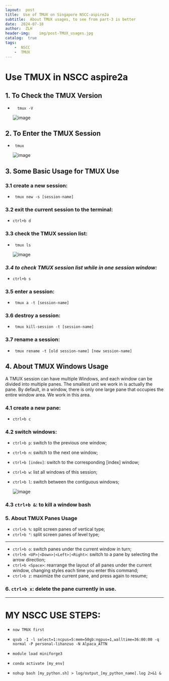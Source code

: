 ```yaml
---
layout:  post
title:  Use of TMUX on Singapore NSCC-aspire2a
subtitle:  About TMUX usages, to see from part-3 is better
date:  2024-07-18
author:  ZLH
header-img:    img/post-TMUX_usages.jpg
catalog:  true
tags:
    -  NSCC
    -  TMUX
---
```


# Use TMUX in NSCC aspire2a

## 1. To Check the TMUX Version
   
-       tmux -V

  ![image](https://github.com/user-attachments/assets/fbe68606-fec0-4242-9565-fc447893cdb9)

## 2. To Enter the TMUX Session

-      tmux

  ![image](https://github.com/user-attachments/assets/13299d6b-1dd3-45cf-ac20-f5dafe1a24ce)

## 3. Some Basic Usage for TMUX Use

### 3.1 create a new session:

-      tmux new -s [session-name]

### 3.2 exit the current session to the terminal:

-    `ctrl+b d`

### 3.3 check the TMUX session list:

-      tmux ls

  ![image](https://github.com/user-attachments/assets/ba134036-d698-431c-987a-6b79c66d3ed2)

### ***3.4 to check TMUX session list while in one session window:***

-   `ctrl+b s`

### 3.5 enter a session:

-      tmux a -t [session-name]

### 3.6 destroy a session:

-      tmux kill-session -t [session-name]

### 3.7 rename a session:

-      tmux rename -t [old session-name] [new session-name]

## 4. About TMUX Windows Usage
A TMUX session can have multiple Windows, and each window can be divided into multiple panes. The smallest unit we work in is actually the pane. By default, in a window, there is only one large pane that occupies the entire window area. We work in this area.

### 4.1 create a new pane:

-   `ctrl+b c`

### 4.2 switch windows:

- `ctrl+b p`: switch to the previous one window;
- `ctrl+b n`: switch to the next one window;
- `ctrl+b [index]`: switch to the corresponding [index] window;
- `ctrl+b w`: list all windows of this session;
- `ctrl+b l`: switch between the contiguous windows;

  ![image](https://github.com/user-attachments/assets/d2eb3307-a6d3-4a2d-8e0f-78241ce300bd)

### 4.3 `ctrl+b &`: to kill a window bash

### 5. About TMUX Panes Usage

-  `ctrl+b %`: split screen panes of vertical type;
-  `ctrl+b "`: split screen panes of level type;
  
---

-  `ctrl+b o`: switch panes under the current window in turn;
-  `ctrl+b <UP>|<Down>|<Left>|<Right>`: switch to a pane by selecting the arrow direction;
-  `ctrl+b <Space>`: rearrange the layout of all panes under the current window, changing styles each time you enter this command;
-  `ctrl+b z`: maximize the current pane, and press again to resume;

### 6. `ctrl+b x`: delete the pane currently in use.

---

# MY NSCC USE STEPS:

- `now TMUX first`
     
- `qsub -I -l select=1:ncpus=5:mem=50gb:ngpus=1,walltime=36:00:00 -q normal -P personal-lihanzuo -N Alpaca_ATTN`

- `module load miniforge3`

- `conda activate [my_env]`

- `nohup bash [my_python.sh] > log/output_[my_python_name].log 2>&1 &`

